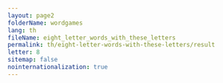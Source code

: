 ```yaml
---
layout: page2
folderName: wordgames
lang: th
fileName: eight_letter_words_with_these_letters
permalink: th/eight-letter-words-with-these-letters/result
letter: 8
sitemap: false
nointernationalization: true   
---
```

